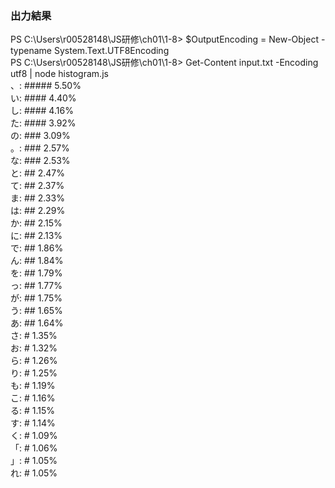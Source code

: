 ### 出力結果

PS C:\Users\r00528148\JS研修\ch01\1-8> $OutputEncoding = New-Object -typename System.Text.UTF8Encoding  
PS C:\Users\r00528148\JS研修\ch01\1-8> Get-Content input.txt -Encoding utf8 | node histogram.js  
、: ##### 5.50%  
い: #### 4.40%  
し: #### 4.16%  
た: #### 3.92%  
の: ### 3.09%  
。: ### 2.57%  
な: ### 2.53%  
と: ## 2.47%  
て: ## 2.37%  
ま: ## 2.33%  
は: ## 2.29%  
か: ## 2.15%  
に: ## 2.13%  
で: ## 1.86%  
ん: ## 1.84%  
を: ## 1.79%  
っ: ## 1.77%  
が: ## 1.75%  
う: ## 1.65%  
あ: ## 1.64%  
さ: # 1.35%  
お: # 1.32%  
ら: # 1.26%  
り: # 1.25%  
も: # 1.19%  
こ: # 1.16%  
る: # 1.15%  
す: # 1.14%  
く: # 1.09%  
「: # 1.06%  
」: # 1.05%  
れ: # 1.05%
